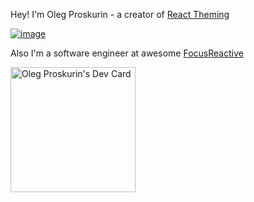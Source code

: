 Hey! I'm Oleg Proskurin - a creator of [React Theming](https://github.com/react-theming)

[![image](https://user-images.githubusercontent.com/14885189/152687206-b5982d08-d4cc-483a-afe5-810f42775620.png)](https://github.com/react-theming)

Also I'm a software engineer at awesome [FocusReactive](https://focusreactive.com/about/#team)

<a href="https://app.daily.dev/olegproskurin"><img src="https://api.daily.dev/devcards/4ad8b403c33a4e15a2fc08856110fc44.png?r=1uv" width="200" alt="Oleg Proskurin's Dev Card"/></a>
